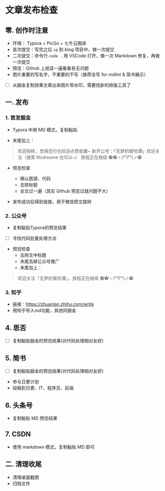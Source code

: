 # 文章发布检查

## 零. 创作时注意

- 环境： Typora + PicGo + 七牛云图床
- 首次提交：写完之后  ```cp```  到 blog 项目中，做一次提交
- 二次提交：命令行 ```code .``` 用 VSCode 打开，做一次 Markdown 修复，再做一次提交
- 预览：Github 上阅读一遍看看有无问题
- 图片重要的写名字，不重要的不写（推荐全写 for mdlint & 简书展示）
- [ ] 从掘金复制效果文章出来图片带水印，需要找新的排版工具了

## 一. 发布

### 1. 首发掘金

- Typora 中用 MD 模式，复制黏贴

- 末尾加上：

> 欢迎拍砖，觉得还行也欢迎点赞收藏~
> 新开公号：「无梦的冒险谭」欢迎关注（搜索 Nodreame 也可以~）
> 旅程正在继续 ✿✿ヽ(°▽°)ノ✿

- 预览检查
    - 确认图源、代码
    - 去除标题
    - 全文过一遍（其实 Github 预览过就问题不大）

- 发布成功后得到链接，用于微信原文跳转

### 2. 公众号

- 复制黏贴Typora的预览结果
- [ ] 寻找代码批量处理方法

- 预览检查
    - 去除文中标题
    - 末尾去掉公众号推广
    - 末尾加上：

> 欢迎关注「无梦的冒险谭」，旅程正在继续 ✿✿ヽ(°▽°)ノ✿

### 3. 知乎

- 链接：<https://zhuanlan.zhihu.com/write>
- 用知乎导入md功能，其他同掘金

## 4. 思否

- [ ] 复制黏贴掘金的预览结果(对代码处理相对友好)

## 5. 简书

- [ ] 复制黏贴掘金的预览结果(对代码处理相对友好)
- 参与日更计划
- 投稿到日更、IT、程序员、前端

## 6. 头条号

- 复制黏贴 MD 预览结果

## 7. CSDN

- 使用 markdown 模式，复制黏贴 MD 即可

## 二. 清理收尾

- 清理桌面截图
- 归档文件
